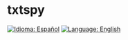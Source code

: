 # txtspy

[![Idioma: Español](https://img.shields.io/badge/idioma-español-red)](docs/es/README.md)
[![Language: English](https://img.shields.io/badge/language-english-blue)](docs/en/README.md)
